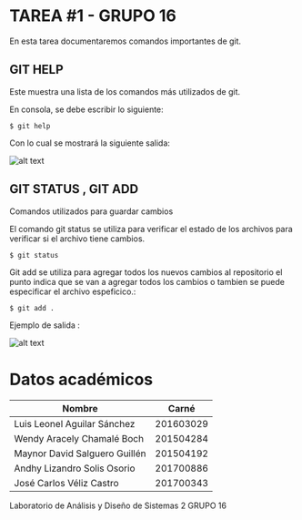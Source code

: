 # TAREA #1 - GRUPO 16

En esta tarea documentaremos comandos importantes de git.

## GIT HELP

Este muestra una lista de los comandos más utilizados de git.

En consola, se debe escribir lo siguiente:

```
$ git help
```

Con lo cual se mostrará la siguiente salida:

![alt text](./salida_git_help.png)


## GIT STATUS , GIT ADD 
Comandos utilizados para guardar cambios 

El comando git status se utiliza para verificar el estado de los archivos para verificar si 
el archivo tiene cambios.

```
$ git status
```
Git add se utiliza para agregar todos los nuevos cambios al repositorio el punto indica que 
se van a agregar todos los cambios o tambien se puede especificar el archivo espeficico.:

```
$ git add .
```

Ejemplo de salida :

![alt text](./salida_git_add.png)

# Datos académicos

| Nombre                        | Carné     |
| ----------------------------- | --------- |
| Luis Leonel Aguilar Sánchez   | 201603029 |
| Wendy Aracely Chamalé Boch    | 201504284 |
| Maynor David Salguero Guillén | 201504192 |
| Andhy Lizandro Solis Osorio   | 201700886 |
| José Carlos Véliz Castro      | 201700343 |

Laboratorio de Análisis y Diseño de Sistemas 2
GRUPO 16

